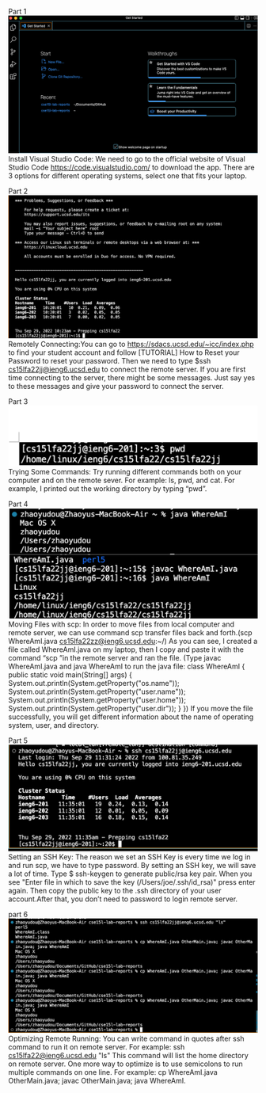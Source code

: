 Part 1
![Image](1.png)
Install Visual Studio Code: We need to go to the official website of Visual Studio Code https://code.visualstudio.com/ to download the app. There are 3 options for different operating systems, select one that fits your laptop.


Part 2
![Image](2.png)
Remotely Connecting:You can go to https://sdacs.ucsd.edu/~icc/index.php to find your student account and follow [TUTORIAL] How to Reset your Password to reset your password. Then we need to type $ssh cs15lfa22jj@ieng6.ucsd.edu to connect the remote server. If you are first time connecting to the server, there might be some messages. Just say yes to these messages and give your password to connect the server.


Part 3
![Image](new%203.png)
 Trying Some Commands: Try running different commands both on your computer and on the remote sever. For example: ls, pwd, and cat. For example, I  printed out the working directory by typing “pwd”.


Part 4
![Image](4.png)
 Moving Files with scp:  In order to move files from local computer and remote server, we can use command scp transfer files back and forth.(scp WhereAmI.java cs15lfa22zz@ieng6.ucsd.edu:~/) As you can see, I created a file called WhereAmI.java on my laptop, then I copy and paste it with the command “scp ”in the remote server and ran the file. (Type javac WhereAmI.java and java WhereAmI to run the java file:
class WhereAmI {
  public static void main(String[] args) {
    System.out.println(System.getProperty("os.name"));
    System.out.println(System.getProperty("user.name"));
    System.out.println(System.getProperty("user.home"));
    System.out.println(System.getProperty("user.dir"));
  }
}) If you move the file successfully, you will get different information about the name of operating system, user, and directory.

Part 5
![Image](5.png)
 Setting an SSH Key: The reason we set an SSH Key is every time we log in and run scp, we have to type password. By setting an SSH key, we will save a lot of time. Type $ ssh-keygen to generate public/rsa key pair. When you see "Enter file in which to save the key (/Users/joe/.ssh/id_rsa)" press enter again. Then copy the public key to the .ssh directory of your user account.After that, you don’t need to password to login remote server.

part 6
![Image](6.png)
 Optimizing Remote Running: You can write command in quotes after ssh command to run it on remote server. For example:  ssh cs15lfa22@ieng6.ucsd.edu "ls" This command will list the home directory on remote server. One more way to optimize is to use semicolons to run multiple commands on one line. For example:  cp WhereAmI.java OtherMain.java; javac OtherMain.java; java WhereAmI. 

